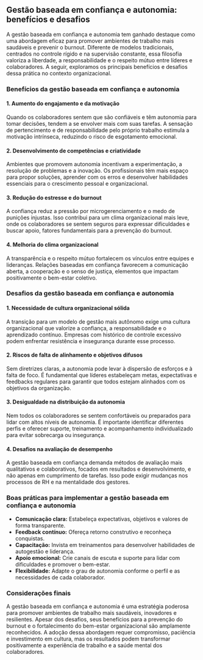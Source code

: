 
## Gestão baseada em confiança e autonomia: benefícios e desafios

A gestão baseada em confiança e autonomia tem ganhado destaque como uma abordagem eficaz para promover ambientes de trabalho mais saudáveis e prevenir o burnout. Diferente de modelos tradicionais, centrados no controle rígido e na supervisão constante, essa filosofia valoriza a liberdade, a responsabilidade e o respeito mútuo entre líderes e colaboradores. A seguir, exploramos os principais benefícios e desafios dessa prática no contexto organizacional.

### Benefícios da gestão baseada em confiança e autonomia

#### 1. **Aumento do engajamento e da motivação**
Quando os colaboradores sentem que são confiáveis e têm autonomia para tomar decisões, tendem a se envolver mais com suas tarefas. A sensação de pertencimento e de responsabilidade pelo próprio trabalho estimula a motivação intrínseca, reduzindo o risco de esgotamento emocional.

#### 2. **Desenvolvimento de competências e criatividade**
Ambientes que promovem autonomia incentivam a experimentação, a resolução de problemas e a inovação. Os profissionais têm mais espaço para propor soluções, aprender com os erros e desenvolver habilidades essenciais para o crescimento pessoal e organizacional.

#### 3. **Redução do estresse e do burnout**
A confiança reduz a pressão por microgerenciamento e o medo de punições injustas. Isso contribui para um clima organizacional mais leve, onde os colaboradores se sentem seguros para expressar dificuldades e buscar apoio, fatores fundamentais para a prevenção do burnout.

#### 4. **Melhoria do clima organizacional**
A transparência e o respeito mútuo fortalecem os vínculos entre equipes e lideranças. Relações baseadas em confiança favorecem a comunicação aberta, a cooperação e o senso de justiça, elementos que impactam positivamente o bem-estar coletivo.

### Desafios da gestão baseada em confiança e autonomia

#### 1. **Necessidade de cultura organizacional sólida**
A transição para um modelo de gestão mais autônomo exige uma cultura organizacional que valorize a confiança, a responsabilidade e o aprendizado contínuo. Empresas com histórico de controle excessivo podem enfrentar resistência e insegurança durante esse processo.

#### 2. **Riscos de falta de alinhamento e objetivos difusos**
Sem diretrizes claras, a autonomia pode levar à dispersão de esforços e à falta de foco. É fundamental que líderes estabeleçam metas, expectativas e feedbacks regulares para garantir que todos estejam alinhados com os objetivos da organização.

#### 3. **Desigualdade na distribuição da autonomia**
Nem todos os colaboradores se sentem confortáveis ou preparados para lidar com altos níveis de autonomia. É importante identificar diferentes perfis e oferecer suporte, treinamento e acompanhamento individualizado para evitar sobrecarga ou insegurança.

#### 4. **Desafios na avaliação de desempenho**
A gestão baseada em confiança demanda métodos de avaliação mais qualitativos e colaborativos, focados em resultados e desenvolvimento, e não apenas em cumprimento de tarefas. Isso pode exigir mudanças nos processos de RH e na mentalidade dos gestores.

### Boas práticas para implementar a gestão baseada em confiança e autonomia

- **Comunicação clara:** Estabeleça expectativas, objetivos e valores de forma transparente.
- **Feedback contínuo:** Ofereça retorno construtivo e reconheça conquistas.
- **Capacitação:** Invista em treinamentos para desenvolver habilidades de autogestão e liderança.
- **Apoio emocional:** Crie canais de escuta e suporte para lidar com dificuldades e promover o bem-estar.
- **Flexibilidade:** Adapte o grau de autonomia conforme o perfil e as necessidades de cada colaborador.

### Considerações finais

A gestão baseada em confiança e autonomia é uma estratégia poderosa para promover ambientes de trabalho mais saudáveis, inovadores e resilientes. Apesar dos desafios, seus benefícios para a prevenção do burnout e o fortalecimento do bem-estar organizacional são amplamente reconhecidos. A adoção dessa abordagem requer compromisso, paciência e investimento em cultura, mas os resultados podem transformar positivamente a experiência de trabalho e a saúde mental dos colaboradores.
```
